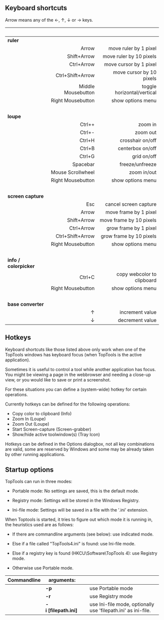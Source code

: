 ## Keyboard shortcuts

<span class="keybd">Arrow</span><span> means any of the</span>
<span class="keybd">&#x2190;</span>,
<span class="keybd">&#x2191;</span>,
<span class="keybd">&#x2193;</span> or
<span class="keybd">&#x2192;</span><span> keys.</span>

&nbsp;    |  &nbsp;  |  &nbsp;
----------|---------------------:|--------------:
**ruler** | |
          | <span class="keybd">Arrow</span>  |  move ruler by 1 pixel
          | <span class="keybd">Shift</span>+<span class="keybd">Arrow</span>  |  move ruler by 10 pixels
          | <span class="keybd">Ctrl</span>+<span class="keybd">Arrow</span>  |  move cursor by 1 pixel
          | <span class="keybd">Ctrl</span>+<span class="keybd">Shift</span>+<span class="keybd">Arrow</span>  |  move cursor by 10 pixels
          | <span class="keybd">Middle Mousebutton</span> |  toggle horizontal/vertical
          | <span class="keybd">Right Mousebutton</span> |  show options menu
&nbsp;    |  &nbsp;  |  &nbsp;
**loupe** | |
          | <span class="keybd">Ctrl</span>+<span class="keybd">+</span> |  zoom in
          | <span class="keybd">Ctrl</span>+<span class="keybd">-</span> |  zoom out
          | <span class="keybd">Ctrl</span>+<span class="keybd">H</span>  |  crosshair on/off
          | <span class="keybd">Ctrl</span>+<span class="keybd">B</span>  |  centerbox on/off
          | <span class="keybd">Ctrl</span>+<span class="keybd">G</span>  |  grid on/off
          | <span class="keybd">Spacebar</span> | freeze/unfreeze
          | <span class="keybd">Mouse Scrollwheel</span> |  zoom in/out
          | <span class="keybd">Right Mousebutton</span> |  show options menu
&nbsp;    |  &nbsp;  |  &nbsp;
**screen capture** | |
          | <span class="keybd">Esc</span>  |  cancel screen capture
          | <span class="keybd">Arrow</span>  |  move frame by 1 pixel
          | <span class="keybd">Shift</span>+<span class="keybd">Arrow</span>  |  move frame by 10 pixels
          | <span class="keybd">Ctrl</span>+<span class="keybd">Arrow</span>  |  grow frame by 1 pixel
          | <span class="keybd">Ctrl</span>+<span class="keybd">Shift</span>+<span class="keybd">Arrow</span>  |  grow frame by 10 pixels
          | <span class="keybd">Right Mousebutton</span> |  show options menu
&nbsp;    |  &nbsp;  |  &nbsp;
**info / colorpicker** | |
          | <span class="keybd">Ctrl</span>+<span class="keybd">C</span>  |  copy webcolor to clipboard
          | <span class="keybd">Right Mousebutton</span> |  show options menu
&nbsp;    |  &nbsp;  |  &nbsp;
**base converter** | |
          | <span class="keybd">&#x2191;</span>  |  increment value
          | <span class="keybd">&#x2193;</span>  |  decrement value


## Hotkeys

Keyboard shortcuts like those listed above only work when one of the TopTools
windows has keyboard focus (when TopTools is the active application).

Sometimes it is useful to control a tool while another application has
focus. You might be viewing a page in the webbrowser and needing a
close-up view, or you would like to save or print a screenshot.

For these situations you can define a (system-wide) hotkey for certain operations.

Currently hotkeys can be defined for the following operations:

  * Copy color to clipboard (Info)
  * Zoom In (Loupe)
  * Zoom Out (Loupe)
  * Start Screen-capture (Screen-grabber)
  * Show/hide active toolwindow(s) (Tray Icon)

Hotkeys can be defined in the Options dialogbox, not all key combinations are valid,
some are reserved by Windows and some may be already taken by other running applications.

## Startup options

TopTools can run in three modes:

* Portable mode:
No settings are saved, this is the default mode.

* Registry mode:
Settings will be stored in the Windows Registry.

* Ini-file mode:
Settings will be saved in a file with the '.ini' extension.

When Toptools is started, it tries to figure out which mode it is running
in, the heuristics used are as follows:

* If there are commandline arguments (see below):
use indicated mode.

* Else if a file called "TopTools4.ini" is found:
use Ini-file mode.

* Else if a registry key is found (HKCU\\Software\\TopTools 4):
use Registry mode.

* Otherwise use Portable mode.



Commandline    |arguments:    |&nbsp;    |  &nbsp;
----------|----------|----------|----------
&nbsp;    | **-p**   |&nbsp;    | use Portable mode
&nbsp;    | **-r**   |&nbsp;    | use Registry mode
&nbsp;    | **-i&nbsp;[filepath.ini]** |&nbsp;    | use Ini-file mode, optionally use 'filepath.ini' as ini-file.


